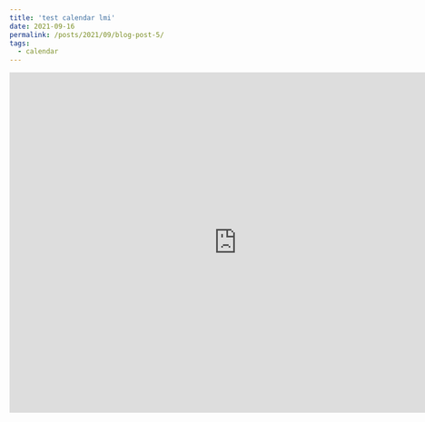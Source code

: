 ```yaml
---
title: 'test calendar lmi'
date: 2021-09-16
permalink: /posts/2021/09/blog-post-5/
tags:
  - calendar
---
```


<iframe src="https://calendar.google.com/calendar/embed?src=5ftsq7upskbjrg1jscmsuvjikvitckfg%40import.calendar.google.com&ctz=Europe%2FParis" style="border: 0" width="800" height="600" frameborder="0" scrolling="no"></iframe>